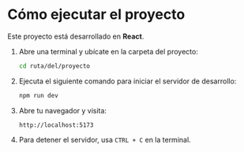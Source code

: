 # Cómo ejecutar el proyecto

Este proyecto está desarrollado en **React**.

1. Abre una terminal y ubícate en la carpeta del proyecto:

   ```sh
   cd ruta/del/proyecto
   ```

2. Ejecuta el siguiente comando para iniciar el servidor de desarrollo:

   ```sh
   npm run dev
   ```

3. Abre tu navegador y visita:

   ```
   http://localhost:5173
   ```

4. Para detener el servidor, usa `CTRL + C` en la terminal.


